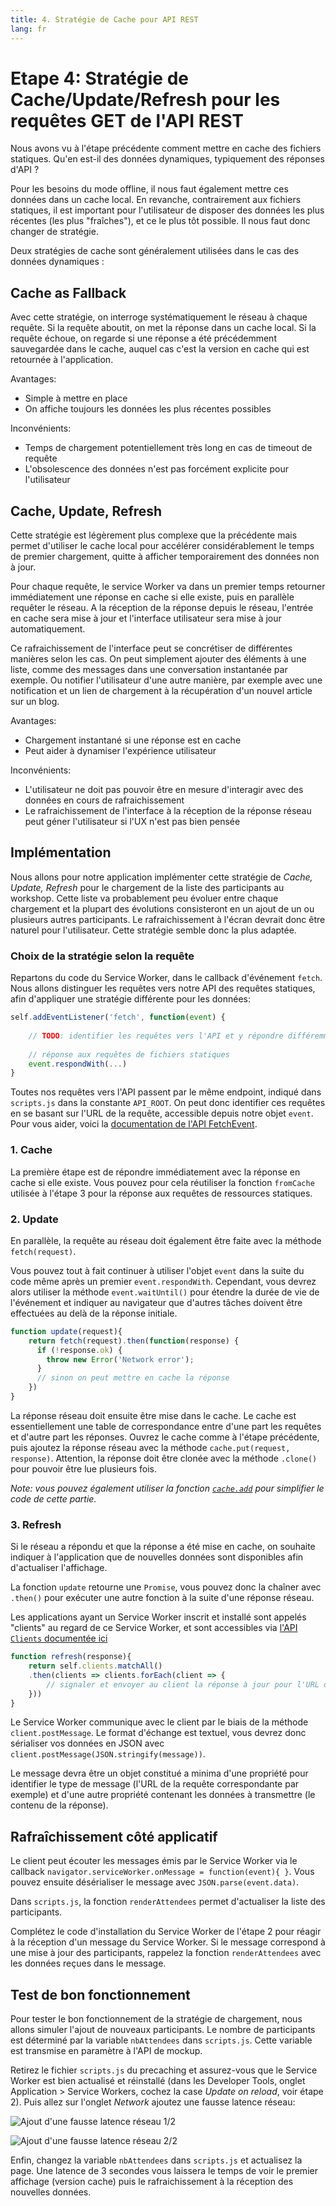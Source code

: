 ```yaml
---
title: 4. Stratégie de Cache pour API REST
lang: fr
---
```


# Etape 4: Stratégie de Cache/Update/Refresh pour les requêtes GET de l'API REST

Nous avons vu à l'étape précédente comment mettre en cache des fichiers statiques. Qu'en est-il des données dynamiques, typiquement des réponses d'API ?

Pour les besoins du mode offline, il nous faut également mettre ces données dans un cache local. En revanche, contrairement aux fichiers statiques, il est important pour l'utilisateur de disposer des données les plus récentes (les plus "fraîches"), et ce le plus tôt possible. Il nous faut donc changer de stratégie.

Deux stratégies de cache sont généralement utilisées dans le cas des données dynamiques :

## Cache as Fallback

Avec cette stratégie, on interroge systématiquement le réseau à chaque requête. Si la requête aboutit, on met la réponse dans un cache local. Si la requête échoue, on regarde si une réponse a été précédemment sauvegardée dans le cache, auquel cas c'est la version en cache qui est retournée à l'application.

Avantages:

- Simple à mettre en place
- On affiche toujours les données les plus récentes possibles

Inconvénients:

- Temps de chargement potentiellement très long en cas de timeout de requête
- L'obsolescence des données n'est pas forcément explicite pour l'utilisateur

## Cache, Update, Refresh

Cette stratégie est légèrement plus complexe que la précédente mais permet d'utiliser le cache local pour accélérer considérablement le temps de premier chargement, quitte à afficher temporairement des données non à jour.

Pour chaque requête, le service Worker va dans un premier temps retourner immédiatement une réponse en cache si elle existe, puis en parallèle requêter le réseau. A la réception de la réponse depuis le réseau, l'entrée en cache sera mise à jour et l'interface utilisateur sera mise à jour automatiquement.

Ce rafraichissement de l'interface peut se concrétiser de différentes manières selon les cas. On peut simplement ajouter des éléments à une liste, comme des messages dans une conversation instantanée par exemple. Ou notifier l'utilisateur d'une autre manière, par exemple avec une notification et un lien de chargement à la récupération d'un nouvel article sur un blog.

Avantages:

- Chargement instantané si une réponse est en cache
- Peut aider à dynamiser l'expérience utilisateur

Inconvénients:

- L'utilisateur ne doit pas pouvoir être en mesure d'interagir avec des données en cours de rafraichissement
- Le rafraichissement de l'interface à la réception de la réponse réseau peut géner l'utilisateur si l'UX n'est pas bien pensée

## Implémentation

Nous allons pour notre application implémenter cette stratégie de *Cache, Update, Refresh* pour le chargement de la liste des participants au workshop. Cette liste va probablement peu évoluer entre chaque chargement et la plupart des évolutions consisteront en un ajout de un ou plusieurs autres participants. Le rafraichissement à l'écran devrait donc être naturel pour l'utilisateur. Cette stratégie semble donc la plus adaptée.

### Choix de la stratégie selon la requête

Repartons du code du Service Worker, dans le callback d'événement `fetch`. Nous allons distinguer les requêtes vers notre API des requêtes statiques, afin d'appliquer une stratégie différente pour les données:

```js
self.addEventListener('fetch', function(event) {
    
    // TODO: identifier les requêtes vers l'API et y répondre différemment
    
    // réponse aux requêtes de fichiers statiques
    event.respondWith(...)    
}
```

Toutes nos requêtes vers l'API passent par le même endpoint, indiqué dans `scripts.js` dans la constante `API_ROOT`. On peut donc identifier ces requêtes en se basant sur l'URL de la requête, accessible depuis notre objet `event`. Pour vous aider, voici la [documentation de l'API FetchEvent](https://developer.mozilla.org/en-US/docs/Web/API/FetchEvent).

### 1. Cache

La première étape est de répondre immédiatement avec la réponse en cache si elle existe. Vous pouvez pour cela réutiliser la fonction `fromCache` utilisée à l'étape 3 pour la réponse aux requêtes de ressources statiques.

### 2. Update

En parallèle, la requête au réseau doit également être faite avec la méthode `fetch(request)`.

Vous pouvez tout à fait continuer à utiliser l'objet `event` dans la suite du code même après un premier `event.respondWith`. Cependant, vous devrez alors utiliser la méthode `event.waitUntil()` pour étendre la durée de vie de l'événement et indiquer au navigateur que d'autres tâches doivent être effectuées au delà de la réponse initiale.

```js
function update(request){
	return fetch(request).then(function(response) {
      if (!response.ok) {
        throw new Error('Network error');
      }
      // sinon on peut mettre en cache la réponse
    })
}
```

La réponse réseau doit ensuite être mise dans le cache. Le cache est essentiellement une table de correspondance entre d'une part les requêtes et d'autre part les réponses. Ouvrez le cache comme à l'étape précédente, puis ajoutez la réponse réseau avec la méthode `cache.put(request, response)`. Attention, la réponse doit être clonée avec la méthode `.clone()` pour pouvoir être lue plusieurs fois.

*Note: vous pouvez également utiliser la fonction [`cache.add`](https://developer.mozilla.org/en-US/docs/Web/API/Cache/add) pour simplifier le code de cette partie.*

### 3. Refresh

Si le réseau a répondu et que la réponse a été mise en cache, on souhaite indiquer à l'application que de nouvelles données sont disponibles afin d'actualiser l'affichage.

La fonction `update` retourne une `Promise`, vous pouvez donc la chaîner avec `.then()` pour exécuter une autre fonction à la suite d'une réponse réseau.

Les applications ayant un Service Worker inscrit et installé sont appelés "clients" au regard de ce Service Worker, et sont accessibles via [l'API `Clients` documentée ici](https://developer.mozilla.org/en-US/docs/Web/API/Clients)

```js
function refresh(response){
	return self.clients.matchAll()
	.then(clients => clients.forEach(client => {
		// signaler et envoyer au client la réponse à jour pour l'URL donnée
	}))
}
```

Le Service Worker communique avec le client par le biais de la méthode `client.postMessage`. Le format d'échange est textuel, vous devrez donc sérialiser vos données en JSON avec `client.postMessage(JSON.stringify(message))`.

Le message devra être un objet constitué a minima d'une propriété pour identifier le type de message (l'URL de la requête correspondante par exemple) et d'une autre propriété contenant les données à transmettre (le contenu de la réponse).

## Rafraîchissement côté applicatif

Le client peut écouter les messages émis par le Service Worker via le callback `navigator.serviceWorker.onMessage = function(event){ }`. Vous pouvez ensuite désérialiser le message avec `JSON.parse(event.data)`.

Dans `scripts.js`, la fonction `renderAttendees` permet d'actualiser la liste des participants.

Complétez le code d'installation du Service Worker de l'étape 2 pour réagir à la réception d'un message du Service Worker. Si le message correspond à une mise à jour des participants, rappelez la fonction `renderAttendees` avec les données reçues dans le message.

## Test de bon fonctionnement

Pour tester le bon fonctionnement de la stratégie de chargement, nous allons simuler l'ajout de nouveaux participants. Le nombre de participants est déterminé par la variable `nbAttendees` dans `scripts.js`. Cette variable est transmise en paramètre à l'API de mockup.

Retirez le fichier `scripts.js` du precaching et assurez-vous que le Service Worker est bien actualisé et réinstallé (dans les Developer Tools, onglet Application > Service Workers, cochez la case *Update on reload*, voir étape 2). Puis allez sur l'onglet *Network* ajoutez une fausse latence réseau:

![Ajout d'une fausse latence réseau 1/2](./readme_assets/chrome_throttling.png)

![Ajout d'une fausse latence réseau 2/2](./readme_assets/chrome_throttling_2.png)

Enfin, changez la variable `nbAttendees` dans `scripts.js` et actualisez la page. Une latence de 3 secondes vous laissera le temps de voir le premier affichage (version cache) puis le rafraichissement à la réception des nouvelles données.
